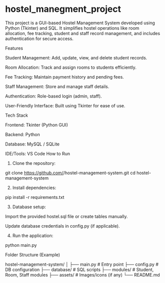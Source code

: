 # hostel_manegment_project

This project is a GUI-based Hostel Management System developed using Python (Tkinter) and SQL. It simplifies hostel operations like room allocation, fee tracking, student and staff record management, and includes authentication for secure access.

Features

Student Management: Add, update, view, and delete student records.

Room Allocation: Track and assign rooms to students efficiently.

Fee Tracking: Maintain payment history and pending fees.

Staff Management: Store and manage staff details.

Authentication: Role-based login (admin, staff).

User-Friendly Interface: Built using Tkinter for ease of use.


Tech Stack

Frontend: Tkinter (Python GUI)

Backend: Python

Database: MySQL / SQLite

IDE/Tools: VS Code
How to Run

1. Clone the repository:

git clone https://github.com/<your-username>/hostel-management-system.git
cd hostel-management-system


2. Install dependencies:

pip install -r requirements.txt


3. Database setup:

Import the provided hostel.sql file or create tables manually.

Update database credentials in config.py (if applicable).



4. Run the application:

python main.py



Folder Structure (Example)

hostel-management-system/
│
├── main.py             # Entry point
├── config.py           # DB configuration
├── database/           # SQL scripts
├── modules/            # Student, Room, Staff modules
├── assets/             # Images/icons (if any)
└── README.md
